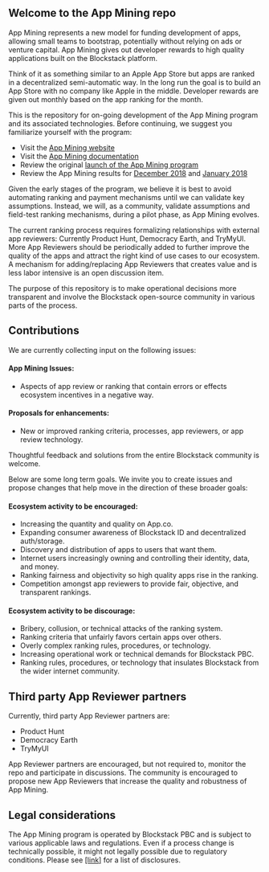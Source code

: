
## Welcome to the App Mining repo

App Mining represents a new model for funding development of apps, allowing small teams to bootstrap, potentially without relying on ads or venture capital. App Mining gives out developer rewards to high quality applications built on the Blockstack platform. 

Think of it as something similar to an Apple App Store but apps are ranked in a decentralized semi-automatic way. In the long run the goal is to build an App Store with no company like Apple in the middle. Developer rewards are given out monthly based on the app ranking for the month.

This is the repository for on-going development of the App Mining program and its associated technologies. Before continuing, we suggest you familiarize yourself with the program:


- Visit the [App Mining website](https://app.co/mining)
- Visit the [App Mining documentation](https://docs.blockstack.org/develop/mining_intro.html) 
- Review the original [launch of the App Mining program](https://blog.blockstack.org/app-mining-game-theory-algorithm-design/)
- Review the App Mining results for [December 2018](https://app.co/mining/december-2018) and [January 2018](https://app.co/mining/january-2019)

Given the early stages of the program, we believe it is best to avoid automating ranking and payment mechanisms until we can validate key assumptions. Instead, we will, as a community, validate assumptions and field-test ranking mechanisms, during a pilot phase, as App Mining evolves. 

The current ranking process requires formalizing relationships with external app reviewers: Currently Product Hunt, Democracy Earth, and TryMyUI. More App Reviewers should be periodically added to further improve the quality of the apps and attract the right kind of use cases to our ecosystem. A mechanism for adding/replacing App Reviewers that creates value and is less labor intensive is an open discussion item.

The purpose of this repository is to make operational decisions more transparent and involve the Blockstack open-source community in various parts of the process. 

## Contributions

We are currently collecting input on the following issues:  

#### App Mining Issues: 
  - Aspects of app review or ranking that contain errors or effects ecosystem incentives in a negative way. 
#### Proposals for enhancements: 
  - New or improved ranking criteria, processes, app reviewers, or app review technology. 

Thoughtful feedback and solutions from the entire Blockstack community is welcome. 

Below are some long term goals. We invite you to create issues and propose changes that help move in the direction of these broader goals:

#### Ecosystem activity to be encouraged: 

- Increasing the quantity and quality on App.co. 
- Expanding consumer awareness of Blockstack ID and decentralized auth/storage. 
- Discovery and distribution of apps to users that want them. 
- Internet users increasingly owning and controlling their identity, data, and money. 
- Ranking fairness and objectivity so high quality apps rise in the ranking. 
- Competition amongst app reviewers to provide fair, objective, and transparent rankings. 

#### Ecosystem activity to be discourage: 

- Bribery, collusion, or technical attacks of the ranking system. 
- Ranking criteria that unfairly favors certain apps over others. 
- Overly complex ranking rules, procedures, or technology. 
- Increasing operational work or technical demands for Blockstack PBC. 
- Ranking rules, procedures, or technology that insulates Blockstack from the wider internet community. 

## Third party App Reviewer partners

Currently, third party App Reviewer partners are:

- Product Hunt
- Democracy Earth
- TryMyUI

App Reviewer partners are encouraged, but not required to, monitor the repo and participate in discussions. The community is encouraged to propose new App Reviewers that increase the quality and robustness of App Mining.

## Legal considerations

The App Mining program is operated by Blockstack PBC and is subject to various applicable laws and regulations. Even if a process change is technically possible, it might not legally possible due to regulatory conditions. Please see [[link]](https://blog.blockstack.org/introducing-app-mining/) for a list of disclosures.
